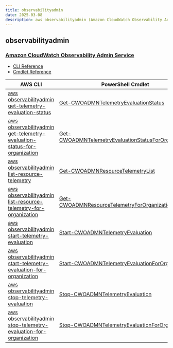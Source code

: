 ```yaml
---
title: observabilityadmin
date: 2025-03-08
description: aws observabilityadmin (Amazon CloudWatch Observability Admin Service) command/cmdlet list.
---
```


## observabilityadmin

### [Amazon CloudWatch Observability Admin Service](https://aws.amazon.com/cloudwatch/)

* [CLI Reference](https://awscli.amazonaws.com/v2/documentation/api/latest/reference/observabilityadmin/index.html)
* [Cmdlet Reference](https://docs.aws.amazon.com/powershell/latest/reference/items/ObservabilityAdmin_cmdlets.html)

|AWS CLI|PowerShell Cmdlet|
|----|----|
|[aws observabilityadmin get-telemetry-evaluation-status](https://awscli.amazonaws.com/v2/documentation/api/latest/reference/observabilityadmin/get-telemetry-evaluation-status.html)|[Get-CWOADMNTelemetryEvaluationStatus](https://docs.aws.amazon.com/powershell/latest/reference/items/Get-CWOADMNTelemetryEvaluationStatus.html)|
|[aws observabilityadmin get-telemetry-evaluation-status-for-organization](https://awscli.amazonaws.com/v2/documentation/api/latest/reference/observabilityadmin/get-telemetry-evaluation-status-for-organization.html)|[Get-CWOADMNTelemetryEvaluationStatusForOrganization](https://docs.aws.amazon.com/powershell/latest/reference/items/Get-CWOADMNTelemetryEvaluationStatusForOrganization.html)|
|[aws observabilityadmin list-resource-telemetry](https://awscli.amazonaws.com/v2/documentation/api/latest/reference/observabilityadmin/list-resource-telemetry.html)|[Get-CWOADMNResourceTelemetryList](https://docs.aws.amazon.com/powershell/latest/reference/items/Get-CWOADMNResourceTelemetryList.html)|
|[aws observabilityadmin list-resource-telemetry-for-organization](https://awscli.amazonaws.com/v2/documentation/api/latest/reference/observabilityadmin/list-resource-telemetry-for-organization.html)|[Get-CWOADMNResourceTelemetryForOrganizationList](https://docs.aws.amazon.com/powershell/latest/reference/items/Get-CWOADMNResourceTelemetryForOrganizationList.html)|
|[aws observabilityadmin start-telemetry-evaluation](https://awscli.amazonaws.com/v2/documentation/api/latest/reference/observabilityadmin/start-telemetry-evaluation.html)|[Start-CWOADMNTelemetryEvaluation](https://docs.aws.amazon.com/powershell/latest/reference/items/Start-CWOADMNTelemetryEvaluation.html)|
|[aws observabilityadmin start-telemetry-evaluation-for-organization](https://awscli.amazonaws.com/v2/documentation/api/latest/reference/observabilityadmin/start-telemetry-evaluation-for-organization.html)|[Start-CWOADMNTelemetryEvaluationForOrganization](https://docs.aws.amazon.com/powershell/latest/reference/items/Start-CWOADMNTelemetryEvaluationForOrganization.html)|
|[aws observabilityadmin stop-telemetry-evaluation](https://awscli.amazonaws.com/v2/documentation/api/latest/reference/observabilityadmin/stop-telemetry-evaluation.html)|[Stop-CWOADMNTelemetryEvaluation](https://docs.aws.amazon.com/powershell/latest/reference/items/Stop-CWOADMNTelemetryEvaluation.html)|
|[aws observabilityadmin stop-telemetry-evaluation-for-organization](https://awscli.amazonaws.com/v2/documentation/api/latest/reference/observabilityadmin/stop-telemetry-evaluation-for-organization.html)|[Stop-CWOADMNTelemetryEvaluationForOrganization](https://docs.aws.amazon.com/powershell/latest/reference/items/Stop-CWOADMNTelemetryEvaluationForOrganization.html)|

